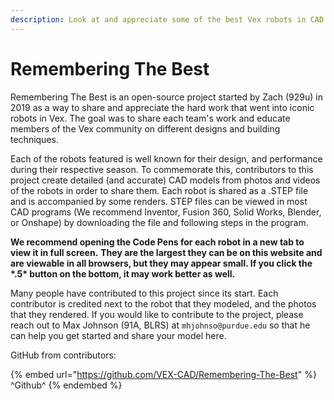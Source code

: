 ```yaml
---
description: Look at and appreciate some of the best Vex robots in CAD
---
```


# Remembering The Best

Remembering The Best is an open-source project started by Zach (929u) in 2019 as a way to share and appreciate the hard work that went into iconic robots in Vex. The goal was to share each team's work and educate members of the Vex community on different designs and building techniques.&#x20;

Each of the robots featured is well known for their design, and performance during their respective season. To commemorate this, contributors to this project create detailed (and accurate) CAD models from photos and videos of the robots in order to share them. Each robot is shared as a .STEP file and is accompanied by some renders. STEP files can be viewed in most CAD programs (We recommend  Inventor, Fusion 360, Solid Works, Blender, or Onshape) by downloading the file and following steps in the program.

**We recommend opening the Code Pens for each robot in a new tab to view it in full screen.** **They are the largest they can be on this website and are viewable in all browsers, but they may appear small. If you click the \*.5\* button on the bottom, it may work better as well.**

Many people have contributed to this project since its start. Each contributor is credited next to the robot that they modeled, and the photos that they rendered. If you would like to contribute to the project, please reach out to Max Johnson (91A, BLRS) at `mhjohnso@purdue.edu` so that he can help you get started and share your model here.

GitHub from contributors:

{% embed url="https://github.com/VEX-CAD/Remembering-The-Best" %}
^Github^
{% endembed %}
